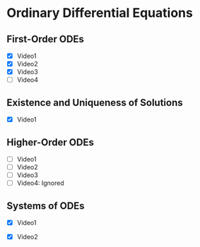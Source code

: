 
# Ordinary Differential Equations

## First-Order ODEs

- [x] Video1
- [x] Video2
- [x] Video3
- [ ] Video4

## Existence and Uniqueness of Solutions

- [x] Video1

## Higher-Order ODEs

- [ ] Video1
- [ ] Video2
- [ ] Video3
- [ ] Video4: Ignored

## Systems of ODEs

- [x] Video1
- [x] Video2

